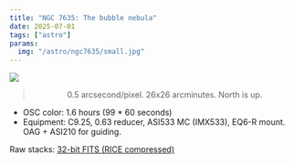 ```yaml
---
title: "NGC 7635: The bubble nebula"
date: 2025-07-01
tags: ["astro"]
params:
  img: "/astro/ngc7635/small.jpg"
---
```


![](/astro/ngc7635/full.jpg)
> <center>0.5 arcsecond/pixel. 26x26 arcminutes. North is up.</center>

- OSC color: 1.6 hours (99 * 60 seconds) 
- Equipment: C9.25, 0.63 reducer, ASI533 MC (IMX533), EQ6-R mount. OAG + ASI210 for guiding. 

Raw stacks: <a href="https://large.maurycyz.com/data/ngc7635.fits">32-bit FITS (RICE compressed)</a>

